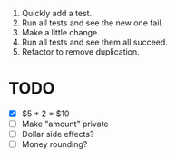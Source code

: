 1. Quickly add a test.
2. Run all tests and see the new one fail. 
3. Make a little change.
4. Run all tests and see them all succeed. 
5. Refactor to remove duplication.

# TODO
- [x] $5 * 2 = $10
- [ ] Make "amount" private
- [ ] Dollar side effects? 
- [ ] Money rounding?
